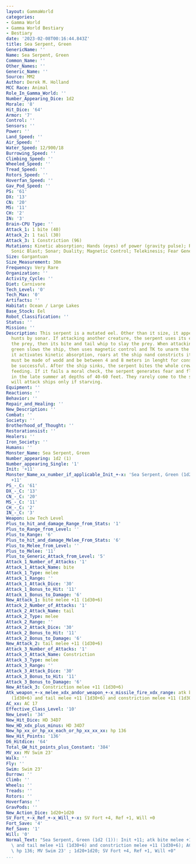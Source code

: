 ```yaml
---
layout: GammaWorld
categories:
- Gamma World
- Gamma World Bestiary
- Bestiary
date: '2023-02-08T00:16:44.843Z'
title: Sea Serpent, Green
GenericName: ''
Name: Sea Serpent, Green
Common_Name: ''
Other_Names: ''
Generic_Name: ''
Source: MM2
Author: Derek M. Holland
MCC Race: Animal
Role_In_Gamma_World: ''
Number_Appearing_Dice: 1d2
Morale: '8'
Hit_Dice: '64'
Armor: '7'
Control: ''
Sensors: ''
Power: ''
Land_Speed: ''
Air_Speed: ''
Water_Speed: 12/900/18
Burrowing_Speed: ''
Climbing_Speed: ''
Wheeled_Speed: ''
Tread_Speed: ''
Rotors_Speed: ''
Hoverfan_Speed: ''
Gav_Pod_Speed: ''
PS: '61'
DX: '13'
CN: '20'
MS: '11'
CH: '2'
IN: '3'
Brain-CPU Type: ''
Attack_1: 1 bite (40)
Attack_2: 1 tail (30)
Attack_3: 1 Constriction (96)
Mutations: Kinetic absorption; Hands (eyes) of power (gravity pulse); Regen- eration;
  Sonic Blast; Sonar; Duality; Magnetic Control; Telekinesis; Fear Generation
Size: Gargantuan
Size_Measurement: 30m
Frequency: Very Rare
Organization: ''
Activity_Cycle: ''
Diet: Carnivore
Tech_Level: '0'
Tech_Max: '0'
Artifacts: ''
Habitat: Ocean / Large Lakes
Base_Stock: Eel
Robot_Classification: ''
Status: ''
Mission: ''
Description: This serpent is a mutated eel. Other than it size, it appears no different.It
  hunts by sonar. If attacking another creature, the serpent uses its eyes to slow
  the prey, then its bite and tail whip to slay the prey. When attacking ships, the
  green slows the ship, then uses magnetic control and TK to unarm the crew. Next
  it activates kinetic absorption, roars at the ship nand constricts it. The ship
  must be made of wodd and be between 4 and 8 meters in lenght for constriction to
  be successful. After the ship sinks, the serpent bites the whole crew to death before
  feeding. If it fails a moral check, the serpent generates fear and flees.They breed
  in the late summer at depths of 40-60 feet. They rarely come to the serface and
  will attack ships only if starving.
Equipment: ''
Reactions: ''
Behavior: ''
Repair_and_Healing: ''
New_Description: ''
Combat: ''
Society: ''
Brotherhood_of_Thought: ''
Restorationsist: ''
Healers: ''
Iron_Society: ''
Humans: ''
Monster_Name: Sea Serpent, Green
Number_appearing: 1d2 (1)
Number_appearing_Single: '1'
Init: '+11'
Monster_Name_xx_number_if_applicable_Init_+-x: 'Sea Serpent, Green (1d2 (1)): Init
  +11'
PS_-_C: '61'
DX_-_C: '13'
CN_-_C: '20'
MS_-_C: '11'
CH_-_C: '2'
IN_-_C: '3'
Weapon: Low Tech Level
Plus_to_hit_and_damage_Range_from_Stats: '1'
Plus_to_Range_from_Level: ''
Plus_to_Range: '6'
Plus_to_hit_and_damage_Melee_From_Stats: '6'
Plus_to_Melee_from_Level: ''
Plus_to_Melee: '11'
Plus_to_Generic_Attack_from_Level: '5'
Attack_1_Number_of_Attacks: '1'
Attack_1_Attack_Name: bite
Attack_1_Type: melee
Attack_1_Range: ''
Attack_1_Attack_Dice: '30'
Attack_1_Bonus_to_Hit: '11'
Attack_1_Bonus_to_Damage: '6'
New_Attack_1: bite melee +11 (1d30+6)
Attack_2_Number_of_Attacks: '1'
Attack_2_Attack_Name: tail
Attack_2_Type: melee
Attack_2_Range: ''
Attack_2_Attack_Dice: '30'
Attack_2_Bonus_to_Hit: '11'
Attack_2_Bonus_to_Damage: '6'
New_Attack_2: tail melee +11 (1d30+6)
Attack_3_Number_of_Attacks: '1'
Attack_3_Attack_Name: Constriction
Attack_3_Type: melee
Attack_3_Range: ''
Attack_3_Attack_Dice: '30'
Attack_3_Bonus_to_Hit: '11'
Attack_3_Bonus_to_Damage: '6'
New_Attack_3: Constriction melee +11 (1d30+6)
Atk_weapon_+-x_melee_xdx_andor_weapon_+-x_missile_fire_xdx_range: atk bite melee +11
  (1d30+6) and tail melee +11 (1d30+6) and constriction melee +11 (1d30+6)
AC_xx: AC 17
Effective_Class_Level: '10'
New_Level: '34'
New_Hit_Dice: HD 34D7
New_HD_xdx_plus_minus: HD 34D7
New_hp_xx_or_hp_xx_each_or_hp_xx_xx_xx: hp 136
New_Hit_Points: '136'
D6_Hitdice: '64'
Total_GW_hit_points_plus_Constant: '384'
MV_xx: MV Swim 23'
Walk: ''
Fly: ''
Swim: Swim 23'
Burrow: ''
Climb: ''
Wheels: ''
Treads: ''
Rotors: ''
Hoverfans: ''
GravPods: ''
New_Action_Dice: 1d20+1d20
SV_Fort_+-x_Ref_+-x_Will_+-x: SV Fort +4, Ref +1, Will +0
Fort_Save: '4'
Ref_Save: '1'
Will: '0'
Normal_Text: "Sea Serpent, Green (1d2 (1)): Init +11; atk bite melee +11 (1d30+6)\
  \ and tail melee +11 (1d30+6) and constriction melee +11 (1d30+6); AC 17; HD 34D7\
  \ hp 136; MV Swim 23' ; 1d20+1d20; SV Fort +4, Ref +1, Will +0"
...
```

